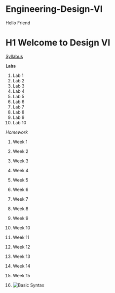 # Engineering-Design-VI
Hello Friend

# H1 Welcome to Design VI

[Syllabus]([https://www.example.com](https://sit.instructure.com/courses/77142))

**Labs**
1. Lab 1
2. Lab 2
3. Lab 3
4. Lab 4
5. Lab 5
6. Lab 6
7. Lab 7
8. Lab 8
9. Lab 9
10. Lab 10

*Homework*
1. Week 1
2. Week 2
3. Week 3
4. Week 4
5. Week 5
6. Week 6
7. Week 7
8. Week 8
9. Week 9 
10. Week 10
11. Week 11
12. Week 12
13. Week 13
14. Week 14
15. Week 15

16. ![Basic Syntax](https://github.com/user-attachments/assets/b67af6ae-f7bb-4ed9-930e-24effbe08de7)
